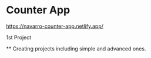 # Counter App

https://navarro-counter-app.netlify.app/

1st Project

** Creating projects including simple and advanced ones.


 
